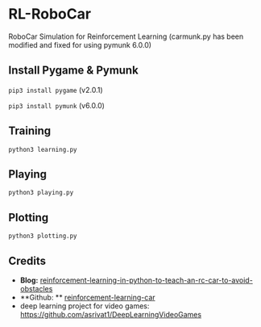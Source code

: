 # RL-RoboCar
RoboCar Simulation for Reinforcement Learning
(carmunk.py has been modified and fixed for using pymunk 6.0.0)

## Install Pygame & Pymunk

`pip3 install pygame` (v2.0.1)

`pip3 install pymunk` (v6.0.0)

## Training
`python3 learning.py`

## Playing 
`python3 playing.py`

## Plotting
`python3 plotting.py`

## Credits
- **Blog:** [reinforcement-learning-in-python-to-teach-an-rc-car-to-avoid-obstacles](https://blog.coast.ai/reinforcement-learning-in-python-to-teach-an-rc-car-to-avoid-obstacles-part-3-a1d063ac962f)
- **Github: ** [reinforcement-learning-car](https://github.com/harvitronix/reinforcement-learning-car)
- deep learning project for video games: https://github.com/asrivat1/DeepLearningVideoGames
